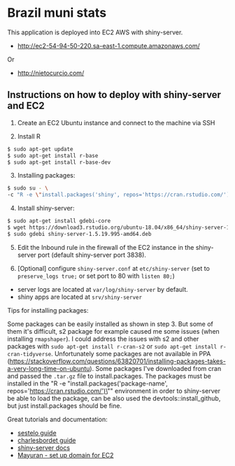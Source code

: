 # Brazil muni stats

This application is deployed into EC2 AWS with shiny-server.

- http://ec2-54-94-50-220.sa-east-1.compute.amazonaws.com/

Or

- http://nietocurcio.com/

## Instructions on how to deploy with shiny-server and EC2

1. Create an EC2 Ubuntu instance and connect to the machine via SSH

2. Install R

```bash
$ sudo apt-get update
$ sudo apt-get install r-base
$ sudo apt-get install r-base-dev
```

3. Installing packages:

```bash
$ sudo su - \
-c "R -e \"install.packages('shiny', repos='https://cran.rstudio.com/')\""
```

4. Install shiny-server:

```bash
$ sudo apt-get install gdebi-core
$ wget https://download3.rstudio.org/ubuntu-18.04/x86_64/shiny-server-1.5.19.995-amd64.deb
$ sudo gdebi shiny-server-1.5.19.995-amd64.deb
```

5. Edit the Inbound rule in the firewall of the EC2 instance in the shiny-server port (default shiny-server port 3838).

6. [Optional] configure `shiny-server.conf` at `etc/shiny-server` (set to `preserve_logs true;` or set port to 80 with `listen 80;`)

- server logs are located at `var/log/shiny-server` by default.
- shiny apps are located at `srv/shiny-server`

Tips for installing packages:

Some packages can be easily installed as shown in step 3. But some of them it's difficult, s2 package for example caused me some issues (when installing `rmapshaper`). I could address the issues with s2 and other packages with `sudo apt-get install r-cran-s2` or `sudo apt-get install r-cran-tidyverse`. Unfortunately some packages are not available in PPA (https://stackoverflow.com/questions/63820701/installing-packages-takes-a-very-long-time-on-ubuntu). Some packages I've downloaded from cran and passed the `.tar.gz` file to install.packages. The packages must be installed in the "R -e \"install.packages('package-name', repos='https://cran.rstudio.com/')\"" environment in order to shiny-server be able to load the package, can be also used the devtools::install_github, but just install.packages should be fine.

Great tutorials and documentation:

- [sestelo guide](https://gist.github.com/sestelo/abdf9693cc3172078a519447fe51f899)
- [charlesbordet guide](https://www.charlesbordet.com/en/guide-shiny-aws/#1-how-to-access-the-default-shiny-app)
- [shiny-server docs](https://docs.rstudio.com/shiny-server)
- [Mayuran - set up domain for EC2](https://dev.to/maybebored/how-to-set-up-a-custom-domain-for-your-ec2-instance-without-using-route53-f9)
